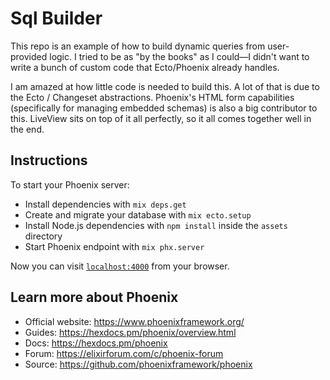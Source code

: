 # Sql Builder

This repo is an example of how to build dynamic queries from user-provided logic. I tried to be as "by the books" as I could—I didn't want to write a bunch of custom code that Ecto/Phoenix already handles.

I am amazed at how little code is needed to build this. A lot of that is due to the Ecto / Changeset abstractions. Phoenix's HTML form capabilities (specifically for managing embedded schemas) is also a big contributor to this. LiveView sits on top of it all perfectly, so it all comes together well in the end.

## Instructions

To start your Phoenix server:

  * Install dependencies with `mix deps.get`
  * Create and migrate your database with `mix ecto.setup`
  * Install Node.js dependencies with `npm install` inside the `assets` directory
  * Start Phoenix endpoint with `mix phx.server`

Now you can visit [`localhost:4000`](http://localhost:4000) from your browser.

## Learn more about Phoenix

  * Official website: https://www.phoenixframework.org/
  * Guides: https://hexdocs.pm/phoenix/overview.html
  * Docs: https://hexdocs.pm/phoenix
  * Forum: https://elixirforum.com/c/phoenix-forum
  * Source: https://github.com/phoenixframework/phoenix
